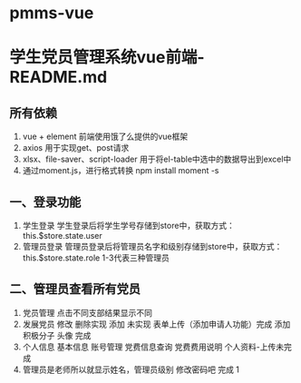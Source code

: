 # pmms-vue
# 学生党员管理系统vue前端-README.md
## 所有依赖
1. vue + element 前端使用饿了么提供的vue框架
2. axios 用于实现get、post请求
3. xlsx、file-saver、script-loader 用于将el-table中选中的数据导出到excel中
4. 通过moment.js，进行格式转换    npm install moment -s
## 一、登录功能
1. 学生登录
学生登录后将学生学号存储到store中，获取方式：this.$store.state.user 
2. 管理员登录
管理员登录后将管理员名字和级别存储到store中，获取方式：this.$store.state.role 1-3代表三种管理员
## 二、管理员查看所有党员
1. 党员管理
点击不同支部结果显示不同 
2. 发展党员
修改 删除实现
添加 未实现 表单上传（添加申请人功能）完成 添加积极分子 头像 完成
3. 个人信息
基本信息 账号管理 党费信息查询 党费费用说明 个人资料-上传未完成
4. 管理员是老师所以就显示姓名，管理员级别 修改密码吧
完成
1
